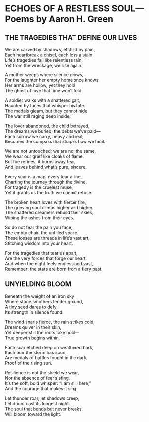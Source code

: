 # ECHOES OF A RESTLESS SOUL— Poems by Aaron H. Green
## THE TRAGEDIES THAT DEFINE OUR LIVES 
We are carved by shadows, etched by pain,  
Each heartbreak a chisel, each loss a stain.  
Life’s tragedies fall like relentless rain,    
Yet from the wreckage, we rise again.  

A mother weeps where silence grows,  
For the laughter her empty home once knows.  
Her arms are hollow, yet they hold  
The ghost of love that time won’t fold.  

A soldier walks with a shattered gait,  
Haunted by faces that whisper his fate.  
The medals gleam, but they cannot hide  
The war still raging deep inside.  

The lover abandoned, the child betrayed,  
The dreams we buried, the debts we’ve paid—  
Each sorrow we carry, heavy and real,  
Becomes the compass that shapes how we heal.  

We are not untouched; we are not the same,  
We wear our grief like cloaks of flame.  
But fire refines, it burns away fear,  
And leaves behind what’s pure, sincere.  

Every scar is a map, every tear a line,  
Charting the journey through the divine.  
For tragedy is the cruelest muse,  
Yet it grants us the truth we cannot refuse.  

The broken heart loves with fiercer fire,  
The grieving soul climbs higher and higher.  
The shattered dreamers rebuild their skies,  
Wiping the ashes from their eyes.  

So do not fear the pain you face,    
The empty chair, the unfilled space.    
These losses are threads in life’s vast art,  
Stitching wisdom into your heart.  

For the tragedies that tear us apart,  
Are the very forces that forge our heart.  
And when the night feels endless and vast,  
Remember: the stars are born from a fiery past.  

## UNYIELDING BLOOM
Beneath the weight of an iron sky,  
Where stone smothers tender ground,  
A tiny seed dares to defy,  
Its strength in silence found.  

The wind snarls fierce, the rain strikes cold,  
Dreams quiver in their skin,  
Yet deeper still the roots take hold—  
True growth begins within.  

Each scar etched deep on weathered bark,  
Each tear the storm has spun,  
Are medals of battles fought in the dark,  
Proof of the rising sun.  

Resilience is not the shield we wear,  
Nor the absence of fear’s sting.  
It’s the soft, bold whisper: “I am still here,”  
And the courage that makes it sing.  

Let thunder roar, let shadows creep,  
Let doubt cast its longest night.  
The soul that bends but never breaks  
Will bloom toward the light.  

